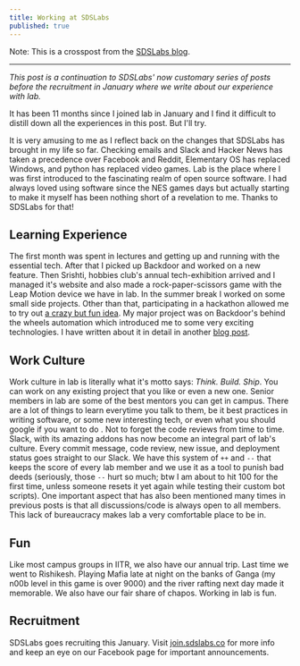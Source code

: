 ```yaml
---
title: Working at SDSLabs
published: true
---
```


Note: This is a crosspost from the [SDSLabs blog](https://blog.sdslabs.co/2015/12/working-sdslabs-9/). <br> <hr>


_This post is a continuation to SDSLabs' now customary series of posts before the recruitment in January where we write about our experience with lab._

It has been 11 months since I joined lab in January and I find it difficult to distill down all the experiences in this post. But I'll try.

It is very amusing to me as I reflect back on the changes that SDSLabs has brought in my life so far. Checking emails and Slack and Hacker News has taken a precedence over Facebook and Reddit, Elementary OS has replaced Windows, and python has replaced video games. Lab is the place where I was first introduced to the fascinating realm of open source software. I had always loved using software since the NES games days but actually starting to make it myself has been nothing short of a revelation to me. Thanks to SDSLabs for that!

## Learning Experience

The first month was spent in lectures and getting up and running with the essential tech. After that I picked up Backdoor and worked on a new feature. Then Srishti, hobbies club's annual tech-exhibition arrived and I managed it's website and also made a rock-paper-scissors game with the Leap Motion device we have in lab. In the summer break I worked on some small side projects. Other than that, participating in a hackathon allowed me to try out [a crazy but fun idea](https://ashishchaudhary.in/torrent-streaming/). My major project was on Backdoor's behind the wheels automation which introduced me to some very exciting technologies. I have written about it in detail in another [blog post](https://blog.sdslabs.co/2015/11/dockerizing-backdoor).

## Work Culture

Work culture in lab is literally what it's motto says: _Think. Build. Ship_. You can work on any existing project that you like or even a new one. Senior members in lab are some of the best mentors you can get in campus. There are a lot of things to learn everytime you talk to them, be it best practices in writing software, or some new interesting tech, or even what you should google if you want to do <X>. Not to forget the code reviews from time to time. Slack, with its amazing addons has now become an integral part of lab's culture. Every commit message, code review, new issue, and deployment status goes straight to our Slack. We have this system of `++` and `--` that keeps the score of every lab member and we use it as a tool to punish bad deeds (seriously, those `--` hurt so much; btw I am about to hit 100 for the first time, unless someone resets it yet again while testing their custom bot scripts). One important aspect that has also been mentioned many times in previous posts is that all discussions/code is always open to all members. This lack of bureaucracy makes lab a very comfortable place to be in.

## Fun

Like most campus groups in IITR, we also have our annual trip. Last time we went to Rishikesh. Playing Mafia late at night on the banks of Ganga (my n00b level in this game is over 9000) and the river rafting next day made it memorable. We also have our fair share of chapos. Working in lab is fun.

## Recruitment

SDSLabs goes recruiting this January. Visit [join.sdslabs.co](https://join.sdslabs.co) for more info and keep an eye on our Facebook page for important announcements.
